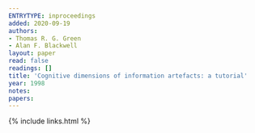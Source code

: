 ```yaml
---
ENTRYTYPE: inproceedings
added: 2020-09-19
authors:
- Thomas R. G. Green
- Alan F. Blackwell
layout: paper
read: false
readings: []
title: 'Cognitive dimensions of information artefacts: a tutorial'
year: 1998
notes:
papers:
---
```

{% include links.html %}
